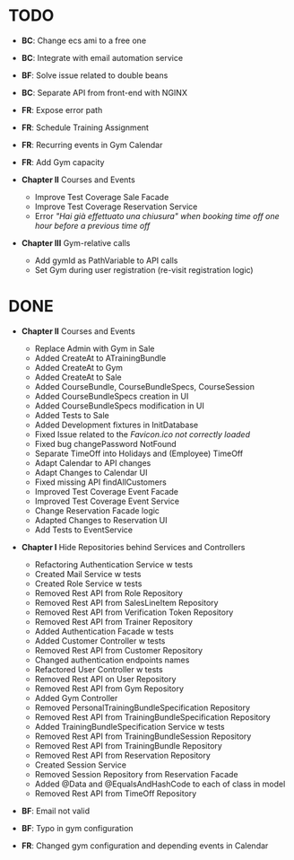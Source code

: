 # TODO
- **BC**: Change ecs ami to a free one
- **BC**: Integrate with email automation service
- **BF**: Solve issue related to double beans
- **BC**: Separate API from front-end with NGINX
- **FR**: Expose error path
- **FR**: Schedule Training Assignment
- **FR**: Recurring events in Gym Calendar
- **FR**: Add Gym capacity
    
- **Chapter II** Courses and Events
    - Improve Test Coverage Sale Facade
    - Improve Test Coverage Reservation Service
    - Error *"Hai già effettuato una chiusura" when booking time off one hour before a previous time off*  
    
- **Chapter III** Gym-relative calls
    - Add gymId as PathVariable to API calls
    - Set Gym during user registration (re-visit registration logic)

# DONE
- **Chapter II** Courses and Events
    - Replace Admin with Gym in Sale
    - Added CreateAt to ATrainingBundle
    - Added CreateAt to Gym
    - Added CreateAt to Sale
    - Added CourseBundle, CourseBundleSpecs, CourseSession
    - Added CourseBundleSpecs creation in UI
    - Added CourseBundleSpecs modification in UI
    - Added Tests to Sale
    - Added Development fixtures in InitDatabase
    - Fixed Issue related to the *Favicon.ico not correctly loaded*
    - Fixed bug changePassword NotFound
    - Separate TimeOff into Holidays and (Employee) TimeOff 
    - Adapt Calendar to API changes
    - Adapt Changes to Calendar UI
    - Fixed missing API findAllCustomers
    - Improved Test Coverage Event Facade
    - Improved Test Coverage Event Service
    - Change Reservation Facade logic
    - Adapted Changes to Reservation UI
    - Add Tests to EventService
        
- **Chapter I** Hide Repositories behind Services and Controllers
   - Refactoring Authentication Service w tests
   - Created Mail Service w tests
   - Created Role Service w tests
   - Removed Rest API from Role Repository 
   - Removed Rest API from SalesLineItem Repository 
   - Removed Rest API from Verification Token Repository 
   - Removed Rest API from Trainer Repository
   - Added Authentication Facade w tests
   - Added Customer Controller w tests
   - Removed Rest API from Customer Repository
   - Changed authentication endpoints names
   - Refactored User Controller w tests
   - Removed Rest API on User Repository
   - Removed Rest API from Gym Repository
   - Added Gym Controller
   - Removed PersonalTrainingBundleSpecification Repository
   - Removed Rest API from TrainingBundleSpecification Repository
   - Added TrainingBundleSpecification Service w tests
   - Removed Rest API from TrainingBundleSession Repository
   - Removed Rest API from TrainingBundle Repository
   - Removed Rest API from Reservation Repository 
   - Created Session Service
   - Removed Session Repository from Reservation Facade
   - Added @Data and @EqualsAndHashCode to each of class in model
   - Removed Rest API from TimeOff Repository
   
- **BF**: Email not valid
- **BF**: Typo in gym configuration
- **FR**: Changed gym configuration and depending events in Calendar
